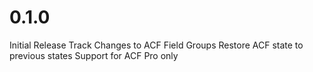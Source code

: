 # 0.1.0
Initial Release
Track Changes to ACF Field Groups
Restore ACF state to previous states
Support for ACF Pro only
